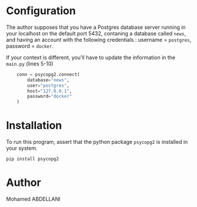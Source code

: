 # Configuration 
The author supposes that you have a Postgres database server running in your localhost on the default port 5432, contaning a database called `news`, and having an account with the following credentials : username = `postgres`, password = `docker`.

If your context is different, you'll have to update the information in the `main.py` (lines 5-10)
```python
    conn = psycopg2.connect(
        database="news",
        user="postgres",
        host="127.0.0.1",
        password="docker"
    )
``` 

# Installation 
To run this program, assert that the python package `psycopg2` is installed in your system.
```bash
pip install psycopg2
```
# Author
Mohamed ABDELLANI

